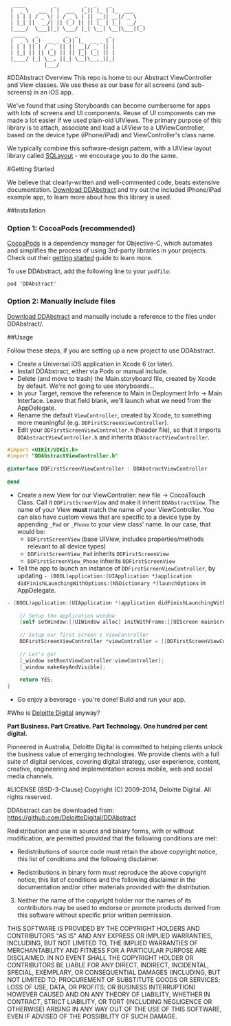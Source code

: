 	  ____         _         _  _    _           
	 |  _ \   ___ | |  ___  (_)| |_ | |_  ___    
	 | | | | / _ \| | / _ \ | || __|| __|/ _ \   
	 | |_| ||  __/| || (_) || || |_ | |_|  __/ _ 
	 |____/  \___||_| \___/ |_| \__| \__|\___|(_)
	  ____   _         _  _          _           
	 |  _ \ (_)  __ _ (_)| |_  __ _ | |          
	 | | | || | / _` || || __|/ _` || |          
	 | |_| || || (_| || || |_| (_| || |          
	 |____/ |_| \__, ||_| \__|\__,_||_|          
	            |___/                            


#DDAbstract Overview
This repo is home to our Abstract ViewController and View classes. We use these as our base for all screens (and sub-screens) in an iOS app.

We've found that using Storyboards can become cumbersome for apps with lots of screens and UI components. Reuse of UI components can me made a lot easier if we used plain-old UIViews. The primary purpose of this library is to attach, associate and load a UIView to a UIViewController, based on the device type (iPhone/iPad) and ViewController's class name.

We typically combine this software-design pattern, with a UIView layout library called [SQLayout](https://github.com/dotb/SQLayout) - we encourage you to do the same.

#Getting Started

We believe that clearly-written and well-commented code, beats extensive documentation. [Download DDAbstract](https://github.com/DeloitteDigital/DDAbstract/archive/master.zip) and try out the included iPhone/iPad example app, to learn more about how this library is used.

##Installation

### Option 1: CocoaPods (recommended)

[CocoaPods](http://cocoapods.org/) is a dependency manager for Objective-C, which automates and simplifies the process of using 3rd-party libraries in your projects. Check out their [getting started](http://guides.cocoapods.org/using/getting-started.html) guide to learn more.

To use DDAbstract, add the following line to your `podfile`:

	pod 'DDAbstract'


### Option 2: Manually include files
[Download DDAbstract](https://github.com/DeloitteDigital/DDAbstract/archive/master.zip) and manually include a reference to the files under DDAbstract/.

##Usage

Follow these steps, if you are setting up a new project to use DDAbstract.

- Create a Universal iOS application in Xcode 6 (or later).
- Install DDAbstract, either via Pods or manual include.
- Delete (and move to trash) the Main.storyboard file, created by Xcode by default. We're not going to use storyboards...
- In your Target, remove the reference to Main in Deployment Info -> Main Interface. Leave that field blank, we'll launch what we need from the AppDelegate.
- Rename the default `ViewController`, created by Xcode, to something more meaningful (e.g. `DDFirstScreenViewController`).
- Edit your `DDFirstScreenViewController.h` (header file), so that it imports `DDAbstractViewController.h` and inherits `DDAbstractViewController`.
```  objective-c
#import <UIKit/UIKit.h>
#import "DDAbstractViewController.h"
	
@interface DDFirstScreenViewController : DDAbstractViewController
	
@end
```
- Create a new View for our ViewController: new file -> CocoaTouch Class. Call it `DDFirstScreenView` and make it inherit `DDAbstractView`. The name of your View **must** match the name of your ViewController. You can also have custom views that are specific to a device type by appending `_Pad` or `_Phone` to your view class' name. In our case, that would be:
	- `DDFirstScreenView` (base UIView, includes properties/methods relevant to all device types)
	- `DDFirstScreenView_Pad` inherits `DDFirstScreenView`
	- `DDFirstScreenView_Phone` inherits `DDFirstScreenView`
- Tell the app to launch an instance of `DDFirstScreenViewController`, by updating `- (BOOL)application:(UIApplication *)application didFinishLaunchingWithOptions:(NSDictionary *)launchOptions` in AppDelegate.
```  objective-c
- (BOOL)application:(UIApplication *)application didFinishLaunchingWithOptions:(NSDictionary *)launchOptions {
    
    // Setup the application window
    [self setWindow:[[UIWindow alloc] initWithFrame:[[UIScreen mainScreen] bounds]]];
    
    // Setup our first screen's ViewController
    DDFirstScreenViewController *viewController = [[DDFirstScreenViewController alloc] init];
    
    // Let's go!
    [_window setRootViewController:viewController];
    [_window makeKeyAndVisible];
    
    return YES;
}
```
- Go enjoy a beverage - you're done! Build and run your app.

#Who is [Deloitte Digital](http://www.deloittedigital.com) anyway?

**Part Business. Part Creative. Part Technology. One hundred per cent digital.**

Pioneered in Australia, Deloitte Digital is committed to helping clients unlock the business value of emerging technologies. We provide clients with a full suite of digital services, covering digital strategy, user experience, content, creative, engineering and implementation across mobile, web and social media channels.

#LICENSE (BSD-3-Clause)
Copyright (C) 2009-2014, Deloitte Digital. All rights reserved.

DDAbstract can be downloaded from: https://github.com/DeloitteDigital/DDAbstract

Redistribution and use in source and binary forms, with or without
modification, are permitted provided that the following conditions are met:

* Redistributions of source code must retain the above copyright notice, this
list of conditions and the following disclaimer.

* Redistributions in binary form must reproduce the above copyright notice,
this list of conditions and the following disclaimer in the documentation
and/or other materials provided with the distribution.

3. Neither the name of the copyright holder nor the names of its contributors 
may be used to endorse or promote products derived from this software without 
specific prior written permission.

THIS SOFTWARE IS PROVIDED BY THE COPYRIGHT HOLDERS AND CONTRIBUTORS "AS IS"
AND ANY EXPRESS OR IMPLIED WARRANTIES, INCLUDING, BUT NOT LIMITED TO, THE
IMPLIED WARRANTIES OF MERCHANTABILITY AND FITNESS FOR A PARTICULAR PURPOSE ARE
DISCLAIMED. IN NO EVENT SHALL THE COPYRIGHT HOLDER OR CONTRIBUTORS BE LIABLE
FOR ANY DIRECT, INDIRECT, INCIDENTAL, SPECIAL, EXEMPLARY, OR CONSEQUENTIAL
DAMAGES (INCLUDING, BUT NOT LIMITED TO, PROCUREMENT OF SUBSTITUTE GOODS OR
SERVICES; LOSS OF USE, DATA, OR PROFITS; OR BUSINESS INTERRUPTION) HOWEVER
CAUSED AND ON ANY THEORY OF LIABILITY, WHETHER IN CONTRACT, STRICT LIABILITY,
OR TORT (INCLUDING NEGLIGENCE OR OTHERWISE) ARISING IN ANY WAY OUT OF THE USE
OF THIS SOFTWARE, EVEN IF ADVISED OF THE POSSIBILITY OF SUCH DAMAGE.
